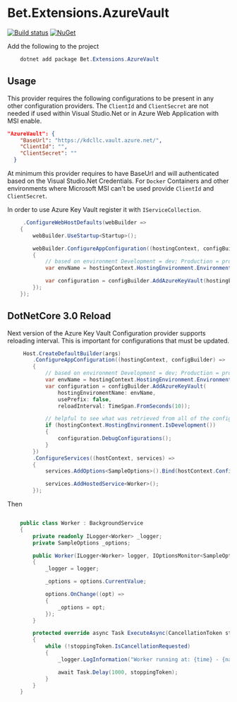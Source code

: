 # Bet.Extensions.AzureVault

[![Build status](https://ci.appveyor.com/api/projects/status/fo9rakj7s7uhs3ij?svg=true)](https://ci.appveyor.com/project/kdcllc/bet-aspnetcore)
[![NuGet](https://img.shields.io/nuget/v/Bet.Extensions.AzureVault.svg)](https://www.nuget.org/packages?q=Bet.Extensions.AzureVault)

Add the following to the project

```csharp
    dotnet add package Bet.Extensions.AzureVault
```

## Usage

This provider requires the following configurations to be present in any other configuration providers.
The `ClientId` and `ClientSecret` are not needed if used within Visual Studio.Net or in Azure Web Application with MSI enable.

```json
"AzureVault": {
    "BaseUrl": "https://kdcllc.vault.azure.net/",
    "ClientId": "",
    "ClientSecret": ""
  }
```

At minimum this provider requires to have BaseUrl and will authenticated based on the Visual Studio.Net
Credentials. For `Docker` Containers and other environments where Microsoft MSI can't be used provide `ClientId` and `ClientSecret`.

In order to use Azure Key Vault register it with `IServiceCollection`.

```c#
     .ConfigureWebHostDefaults(webBuilder =>
    {
        webBuilder.UseStartup<Startup>();

        webBuilder.ConfigureAppConfiguration((hostingContext, configBuilder) =>
        {
            // based on environment Development = dev; Production = prod prefix in Azure Vault.
            var envName = hostingContext.HostingEnvironment.EnvironmentName;

            var configuration = configBuilder.AddAzureKeyVault(hostingEnviromentName: envName, usePrefix: true);
        });
    });
```

## DotNetCore 3.0 Reload

Next version of the Azure Key Vault Configuration provider supports reloading interval. This is important for configurations that must be updated.

```csharp
     Host.CreateDefaultBuilder(args)
        .ConfigureAppConfiguration((hostingContext, configBuilder) =>
        {
            // based on environment Development = dev; Production = prod prefix in Azure Vault.
            var envName = hostingContext.HostingEnvironment.EnvironmentName;
            var configuration = configBuilder.AddAzureKeyVault(
                hostingEnviromentName: envName,
                usePrefix: false,
                reloadInterval: TimeSpan.FromSeconds(10));

            // helpful to see what was retrieved from all of the configuration providers.
            if (hostingContext.HostingEnvironment.IsDevelopment())
            {
                configuration.DebugConfigurations();
            }
        })
        .ConfigureServices((hostContext, services) =>
        {
            services.AddOptions<SampleOptions>().Bind(hostContext.Configuration.GetSection("Sample"));

            services.AddHostedService<Worker>();
        });
```

Then

```csharp

    public class Worker : BackgroundService
    {
        private readonly ILogger<Worker> _logger;
        private SampleOptions _options;

        public Worker(ILogger<Worker> logger, IOptionsMonitor<SampleOptions> options)
        {
            _logger = logger;

            _options = options.CurrentValue;

            options.OnChange((opt) =>
            {
                _options = opt;
            });
        }

        protected override async Task ExecuteAsync(CancellationToken stoppingToken)
        {
            while (!stoppingToken.IsCancellationRequested)
            {
                _logger.LogInformation("Worker running at: {time} - {name}", DateTimeOffset.Now, _options.Name);

                await Task.Delay(1000, stoppingToken);
            }
        }
    }
````
